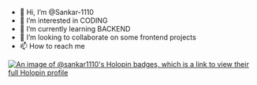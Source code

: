 - 👋 Hi, I’m @Sankar-1110
- 👀 I’m interested in CODING
- 🌱 I’m currently learning BACKEND 
- 💞️ I’m looking to collaborate on some frontend projects
- 📫 How to reach me 

<!---
Sankar-1110/Sankar-1110 is a ✨ special ✨ repository because its `README.md` (this file) appears on your GitHub profile.
You can click the Preview link to take a look at your changes.
--->
[![An image of @sankar1110's Holopin badges, which is a link to view their full Holopin profile](https://holopin.me/sankar1110)](https://holopin.io/@sankar1110)
